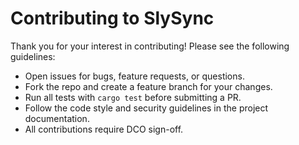 # Contributing to SlySync

Thank you for your interest in contributing! Please see the following guidelines:

- Open issues for bugs, feature requests, or questions.
- Fork the repo and create a feature branch for your changes.
- Run all tests with `cargo test` before submitting a PR.
- Follow the code style and security guidelines in the project documentation.
- All contributions require DCO sign-off.
